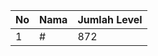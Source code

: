 | No | Nama            | Jumlah Level |
|----|-----------------|--------------|
| 1  | #    |    872        |

